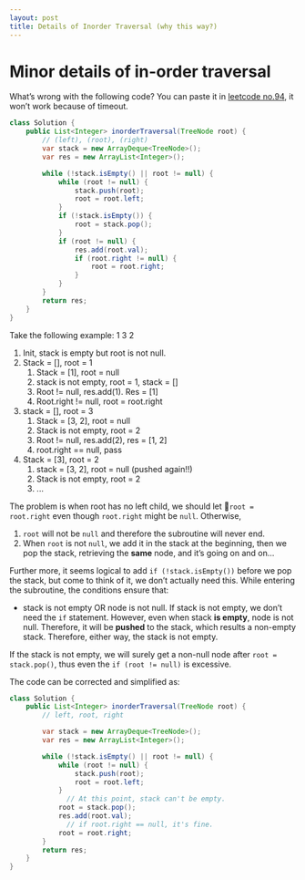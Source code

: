 ```yaml
---
layout: post
title: Details of Inorder Traversal (why this way?)
---
```


# Minor details of in-order traversal
What’s wrong with the following code?
You can paste it in [leetcode no.94](https://leetcode.com/problems/binary-tree-inorder-traversal/), it won’t work because of timeout.
```java
class Solution {
    public List<Integer> inorderTraversal(TreeNode root) {
        // (left), (root), (right)
        var stack = new ArrayDeque<TreeNode>();
        var res = new ArrayList<Integer>();

        while (!stack.isEmpty() || root != null) {
            while (root != null) {
                stack.push(root);
                root = root.left;
            }
            if (!stack.isEmpty()) {
                root = stack.pop();
            }
            if (root != null) {
                res.add(root.val);
                if (root.right != null) {
                    root = root.right;
                }
            }
        }
        return res;
    }
}
```

Take the following example:
		1
				3
			2
1. Init, stack is empty but root is not null.
2. Stack = [], root = 1
	1. Stack = [1], root = null
	2. stack is not empty, root = 1, stack = []
	3. Root != null, res.add(1). Res = [1]
	4. Root.right != null, root = root.right
3. stack = [], root = 3
	1. Stack = [3, 2], root = null
	2. Stack is not empty, root = 2
	3. Root != null, res.add(2), res = [1, 2]
	4. root.right == null, pass
4. Stack = [3], root = 2
	1. stack = [3, 2], root = null (pushed again!!)
	2. Stack is not empty, root = 2
	3. ...

The problem is when root has no left child, we should let `root = root.right`  even though `root.right` might be `null`.
Otherwise,
1. `root` will not be `null` and therefore the subroutine will never end.
2. When `root` is not `null`, we add it in the stack at the beginning, then we pop the stack, retrieving the **same** node, and it’s going on and on…

Further more, it seems logical to add `if (!stack.isEmpty())` before we pop the stack, but come to think of it, we don’t actually need this. While entering the subroutine, the conditions ensure that:
* stack is not empty OR node is not null.
If stack is not empty, we don’t need the `if` statement. However, even when stack **is empty**, node is not null. Therefore, it will be **pushed** to the stack, which results a non-empty stack. Therefore, either way, the stack is not empty.

If the stack is not empty, we will surely get a non-null node after `root = stack.pop()`, thus even the `if (root != null)` is excessive.

The code can be corrected and simplified as:

```java
class Solution {
    public List<Integer> inorderTraversal(TreeNode root) {
        // left, root, right

        var stack = new ArrayDeque<TreeNode>();
        var res = new ArrayList<Integer>();

        while (!stack.isEmpty() || root != null) {
            while (root != null) {
                stack.push(root);
                root = root.left;
            }
			  // At this point, stack can't be empty.
            root = stack.pop();
            res.add(root.val);
			  // if root.right == null, it's fine.
            root = root.right;
        }
        return res;
    }
}
```
